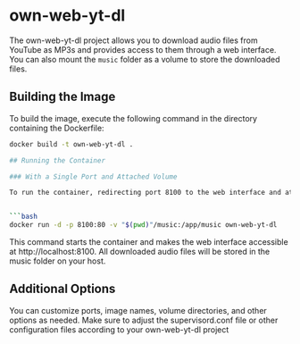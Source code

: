 # own-web-yt-dl

The own-web-yt-dl project allows you to download audio files from YouTube as MP3s and provides access to them through a web interface. You can also mount the `music` folder as a volume to store the downloaded files.

## Building the Image

To build the image, execute the following command in the directory containing the Dockerfile:

```bash
docker build -t own-web-yt-dl .

## Running the Container

### With a Single Port and Attached Volume

To run the container, redirecting port 8100 to the web interface and attaching the music volume, execute:


```bash
docker run -d -p 8100:80 -v "$(pwd)"/music:/app/music own-web-yt-dl
```

This command starts the container and makes the web interface accessible at http://localhost:8100. All downloaded audio files will be stored in the music folder on your host.


## Additional Options
You can customize ports, image names, volume directories, and other options as needed. Make sure to adjust the supervisord.conf file or other configuration files according to your own-web-yt-dl project 
